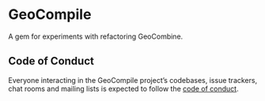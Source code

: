 # GeoCompile

A gem for experiments with refactoring GeoCombine.

## Code of Conduct

Everyone interacting in the GeoCompile project’s codebases, issue trackers, chat rooms and mailing lists is expected to follow the [code of conduct](https://github.com/[USERNAME]/GeoCompile/blob/master/CODE_OF_CONDUCT.md).
